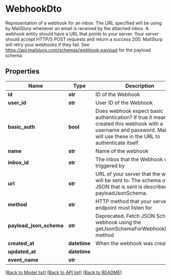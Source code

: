 # WebhookDto

Representation of a webhook for an inbox. The URL specified will be using by MailSlurp whenever an email is received by the attached inbox. A webhook entity should have a URL that points to your server. Your server should accept HTTP/S POST requests and return a success 200. MailSlurp will retry your webhooks if they fail. See https://api.mailslurp.com/schemas/webhook-payload for the payload schema.
## Properties
Name | Type | Description | Notes
------------ | ------------- | ------------- | -------------
**id** | **str** | ID of the Webhook | [optional] 
**user_id** | **str** | User ID of the Webhook | [optional] 
**basic_auth** | **bool** | Does webhook expect basic authentication? If true it means you created this webhook with a username and password. MailSlurp will use these in the URL to authenticate itself. | [optional] 
**name** | **str** | Name of the webhook | [optional] 
**inbox_id** | **str** | The inbox that the Webhook will be triggered by | [optional] 
**url** | **str** | URL of your server that the webhook will be sent to. The schema of the JSON that is sent is described by the payloadJsonSchema. | [optional] 
**method** | **str** | HTTP method that your server endpoint must listen for | [optional] 
**payload_json_schema** | **str** | Deprecated. Fetch JSON Schema for webhook using the getJsonSchemaForWebhookPayload method | [optional] 
**created_at** | **datetime** | When the webhook was created | [optional] 
**updated_at** | **datetime** |  | [optional] 
**event_name** | **str** |  | [optional] 

[[Back to Model list]](../README#documentation-for-models) [[Back to API list]](../README#documentation-for-api-endpoints) [[Back to README]](../README)


